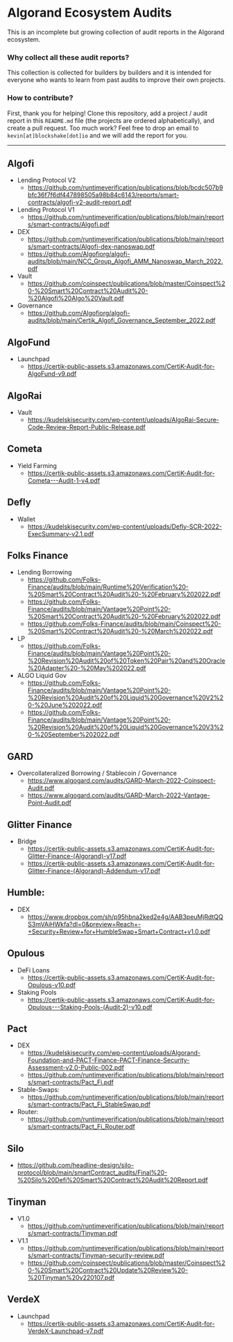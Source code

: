 # Algorand Ecosystem Audits

This is an incomplete but growing collection of audit reports in the Algorand
ecosystem.

### Why collect all these audit reports?

This collection is collected for builders by builders and it is intended for
everyone who wants to learn from past audits to improve their own projects.


### How to contribute?

First, thank you for helping! Clone this repository, add a project / audit
report in this `README.md` file (the projects are ordered alphabetically), and
create a pull request. Too much work? Feel free to drop an email to
`kevin[at]blockshake[dot]io` and we will add the report for you.

-------------------------------------------------------------------------------


## Algofi

- Lending Protocol V2
  - https://github.com/runtimeverification/publications/blob/bcdc507b9bfc36f7f6df447898505a98b84c6143/reports/smart-contracts/algofi-v2-audit-report.pdf
- Lending Protocol V1
  - https://github.com/runtimeverification/publications/blob/main/reports/smart-contracts/Algofi.pdf
- DEX
  - https://github.com/runtimeverification/publications/blob/main/reports/smart-contracts/Algofi-dex-nanoswap.pdf
  - https://github.com/Algofiorg/algofi-audits/blob/main/NCC_Group_Algofi_AMM_Nanoswap_March_2022.pdf
- Vault
  - https://github.com/coinspect/publications/blob/master/Coinspect%20-%20Smart%20Contract%20Audit%20-%20Algofi%20Algo%20Vault.pdf
- Governance
  - https://github.com/Algofiorg/algofi-audits/blob/main/Certik_Algofi_Governance_September_2022.pdf


## AlgoFund

- Launchpad
  - https://certik-public-assets.s3.amazonaws.com/CertiK-Audit-for-AlgoFund-v9.pdf


## AlgoRai

- Vault
  - https://kudelskisecurity.com/wp-content/uploads/AlgoRai-Secure-Code-Review-Report-Public-Release.pdf


## Cometa

- Yield Farming
  - https://certik-public-assets.s3.amazonaws.com/CertiK-Audit-for-Cometa---Audit-1-v4.pdf


## Defly

- Wallet
  - https://kudelskisecurity.com/wp-content/uploads/Defly-SCR-2022-ExecSummary-v2.1.pdf


## Folks Finance
- Lending Borrowing
  - https://github.com/Folks-Finance/audits/blob/main/Runtime%20Verification%20-%20Smart%20Contract%20Audit%20-%20February%202022.pdf
  - https://github.com/Folks-Finance/audits/blob/main/Vantage%20Point%20-%20Smart%20Contract%20Audit%20-%20February%202022.pdf
  - https://github.com/Folks-Finance/audits/blob/main/Coinspect%20-%20Smart%20Contract%20Audit%20-%20March%202022.pdf
- LP
  - https://github.com/Folks-Finance/audits/blob/main/Vantage%20Point%20-%20Revision%20Audit%20of%20Token%20Pair%20and%20Oracle%20Adapter%20-%20May%202022.pdf
- ALGO Liquid Gov
  - https://github.com/Folks-Finance/audits/blob/main/Vantage%20Point%20-%20Revision%20Audit%20of%20Liquid%20Governance%20V2%20-%20June%202022.pdf
  - https://github.com/Folks-Finance/audits/blob/main/Vantage%20Point%20-%20Revision%20Audit%20of%20Liquid%20Governance%20V3%20-%20September%202022.pdf


## GARD
- Overcollateralized Borrowing / Stablecoin / Governance
  - https://www.algogard.com/audits/GARD-March-2022-Coinspect-Audit.pdf
  - https://www.algogard.com/audits/GARD-March-2022-Vantage-Point-Audit.pdf


## Glitter Finance
- Bridge
  - https://certik-public-assets.s3.amazonaws.com/CertiK-Audit-for-Glitter-Finance-(Algorand)-v17.pdf
  - https://certik-public-assets.s3.amazonaws.com/CertiK-Audit-for-Glitter-Finance-(Algorand)-Addendum-v17.pdf


## Humble:

- DEX
  - https://www.dropbox.com/sh/p95hbna2ked2e4g/AAB3peuMjRdtQQS3mVAiHWkfa?dl=0&preview=Reach+-+Security+Review+for+HumbleSwap+Smart+Contract+v1.0.pdf


## Opulous

- DeFi Loans
  - https://certik-public-assets.s3.amazonaws.com/CertiK-Audit-for-Opulous-v10.pdf
- Staking Pools
  - https://certik-public-assets.s3.amazonaws.com/CertiK-Audit-for-Opulous---Staking-Pools-(Audit-2)-v10.pdf


## Pact

- DEX
  - https://kudelskisecurity.com/wp-content/uploads/Algorand-Foundation-and-PACT-Finance-PACT-Finance-Security-Assessment-v2.0-Public-002.pdf
  - https://github.com/runtimeverification/publications/blob/main/reports/smart-contracts/Pact_Fi.pdf
- Stable-Swaps:
  - https://github.com/runtimeverification/publications/blob/main/reports/smart-contracts/Pact_Fi_StableSwap.pdf
- Router:
  - https://github.com/runtimeverification/publications/blob/main/reports/smart-contracts/Pact_Fi_Router.pdf


## Silo
- https://github.com/headline-design/silo-protocol/blob/main/smartContract_audits/Final%20-%20Silo%20Defi%20Smart%20Contract%20Audit%20Report.pdf

## Tinyman

- V1.0
  - https://github.com/runtimeverification/publications/blob/main/reports/smart-contracts/Tinyman.pdf
- V1.1
  - https://github.com/runtimeverification/publications/blob/main/reports/smart-contracts/Tinyman-security-review.pdf
  - https://github.com/coinspect/publications/blob/master/Coinspect%20-%20Smart%20Contract%20Update%20Review%20-%20Tinyman%20v220107.pdf


## VerdeX

- Launchpad
  - https://certik-public-assets.s3.amazonaws.com/CertiK-Audit-for-VerdeX-Launchpad-v7.pdf
